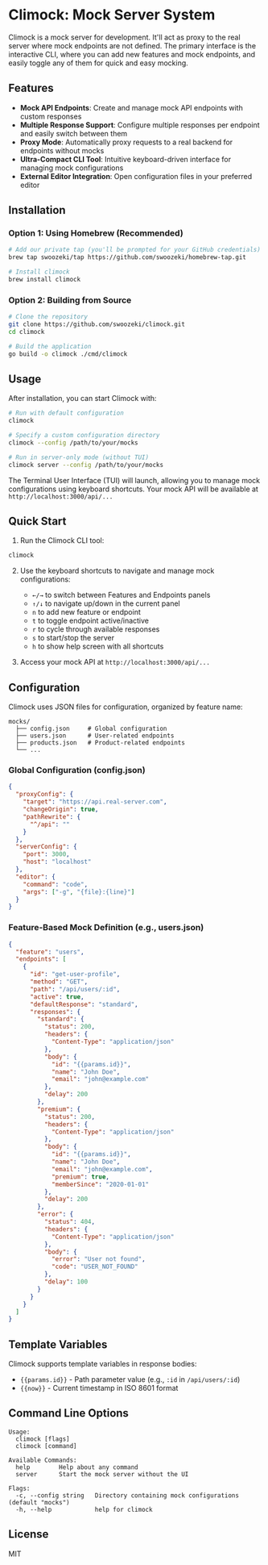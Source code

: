 # Climock: Mock Server System

Climock is a mock server for development. It'll act as proxy to the real server where mock endpoints are not defined. The primary interface is the interactive CLI, where you can add new features and mock endpoints, and easily toggle any of them for quick and easy mocking.

## Features

- **Mock API Endpoints**: Create and manage mock API endpoints with custom responses
- **Multiple Response Support**: Configure multiple responses per endpoint and easily switch between them
- **Proxy Mode**: Automatically proxy requests to a real backend for endpoints without mocks
- **Ultra-Compact CLI Tool**: Intuitive keyboard-driven interface for managing mock configurations
- **External Editor Integration**: Open configuration files in your preferred editor

## Installation

### Option 1: Using Homebrew (Recommended)

```bash
# Add our private tap (you'll be prompted for your GitHub credentials)
brew tap swoozeki/tap https://github.com/swoozeki/homebrew-tap.git

# Install climock
brew install climock
```

### Option 2: Building from Source

```bash
# Clone the repository
git clone https://github.com/swoozeki/climock.git
cd climock

# Build the application
go build -o climock ./cmd/climock
```

## Usage

After installation, you can start Climock with:

```bash
# Run with default configuration
climock

# Specify a custom configuration directory
climock --config /path/to/your/mocks

# Run in server-only mode (without TUI)
climock server --config /path/to/your/mocks
```

The Terminal User Interface (TUI) will launch, allowing you to manage mock configurations using keyboard shortcuts. Your mock API will be available at `http://localhost:3000/api/...`

## Quick Start

1. Run the Climock CLI tool:

```bash
climock
```

2. Use the keyboard shortcuts to navigate and manage mock configurations:

   - `←/→` to switch between Features and Endpoints panels
   - `↑/↓` to navigate up/down in the current panel
   - `n` to add new feature or endpoint
   - `t` to toggle endpoint active/inactive
   - `r` to cycle through available responses
   - `s` to start/stop the server
   - `h` to show help screen with all shortcuts

3. Access your mock API at `http://localhost:3000/api/...`

## Configuration

Climock uses JSON files for configuration, organized by feature name:

```
mocks/
  ├── config.json     # Global configuration
  ├── users.json      # User-related endpoints
  ├── products.json   # Product-related endpoints
  └── ...
```

### Global Configuration (config.json)

```json
{
  "proxyConfig": {
    "target": "https://api.real-server.com",
    "changeOrigin": true,
    "pathRewrite": {
      "^/api": ""
    }
  },
  "serverConfig": {
    "port": 3000,
    "host": "localhost"
  },
  "editor": {
    "command": "code",
    "args": ["-g", "{file}:{line}"]
  }
}
```

### Feature-Based Mock Definition (e.g., users.json)

```json
{
  "feature": "users",
  "endpoints": [
    {
      "id": "get-user-profile",
      "method": "GET",
      "path": "/api/users/:id",
      "active": true,
      "defaultResponse": "standard",
      "responses": {
        "standard": {
          "status": 200,
          "headers": {
            "Content-Type": "application/json"
          },
          "body": {
            "id": "{{params.id}}",
            "name": "John Doe",
            "email": "john@example.com"
          },
          "delay": 200
        },
        "premium": {
          "status": 200,
          "headers": {
            "Content-Type": "application/json"
          },
          "body": {
            "id": "{{params.id}}",
            "name": "John Doe",
            "email": "john@example.com",
            "premium": true,
            "memberSince": "2020-01-01"
          },
          "delay": 200
        },
        "error": {
          "status": 404,
          "headers": {
            "Content-Type": "application/json"
          },
          "body": {
            "error": "User not found",
            "code": "USER_NOT_FOUND"
          },
          "delay": 100
        }
      }
    }
  ]
}
```

## Template Variables

Climock supports template variables in response bodies:

- `{{params.id}}` - Path parameter value (e.g., `:id` in `/api/users/:id`)
- `{{now}}` - Current timestamp in ISO 8601 format

## Command Line Options

```
Usage:
  climock [flags]
  climock [command]

Available Commands:
  help        Help about any command
  server      Start the mock server without the UI

Flags:
  -c, --config string   Directory containing mock configurations (default "mocks")
  -h, --help            help for climock
```

## License

MIT
